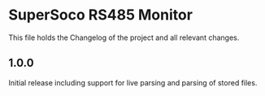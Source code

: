 # SuperSoco RS485 Monitor

This file holds the Changelog of the project and all relevant changes.

## 1.0.0

Initial release including support for live parsing and parsing of stored files.
